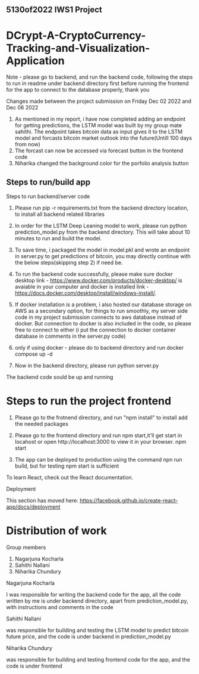 ## 5130of2022 IWS1 Project

# DCrypt-A-CryptoCurrency-Tracking-and-Visualization-Application

Note - please go to backend, and run the backend code, following the steps to run in readme under backend directory first before running the frontend for the app to connect to the database properly, thank you

Changes made between the project submission on Friday Dec 02 2022 and Dec 06 2022

1. As mentioned in my report, i have now completed adding an endpoint for getting predictions, the LSTM model was built by my group mate sahithi. The endpoint takes bitcoin data as input gives it to the LSTM model and forcasts bitcoin market outlook into the future(Untill 100 days from now)
2. The forcast can now be accessed via forecast button in the frontend code
3. Niharika changed the background color for the porfolio analysis button

## Steps to run/build app

Steps to run backend/server code

1. Please run pip -r requirements.txt from the backend directory location, to install all backend related libraries

2. In order for the LSTM Deep Leaning model to work, please run python prediction_model.py from the backend directory. This will take about 10 minutes to run and build the model.

3. To save time, i packaged the model in model.pkl and wrote an endpoint in server.py to get predictions of bitcoin, you may directly continue with the below steps(skipping step 2) if need be.

4. To run the backend code successfully, please make sure docker desktop link - https://www.docker.com/products/docker-desktop/ is avaiable in your computer and docker is installed link - https://docs.docker.com/desktop/install/windows-install/.

5. If docker installation is a problem, i also hosted our database storage on AWS as a secondary option, for things to run smoothly, my server side code in my project submission connects to aws database instead of docker. But connection to docker is also included in the code, so please free to connect to either (i put the connection to docker container database in comments in the server.py code)

6. only if using docker - please do to backend directory and run docker compose up -d

7. Now in the backend directory, please run python server.py

The backend code sould be up and running

# Steps to run the project frontend

1. Please go to the frotnend directory, and run "npm install" to install add the needed packages

2. Please go to the frontend directory and run npm start,it'll get start in locahost or open http://localhost:3000 to view it in your browser.
npm start

3. The app can be deployed to production using the command npn run build, but for testing npm start is sufficient

To learn React, check out the React documentation.

Deployment

This section has moved here: https://facebook.github.io/create-react-app/docs/deployment

# Distribution of work

Group members
1. Nagarjuna Kocharla
2. Sahithi Nallani
3. Niharika Chundury

Nagarjuna Kocharla

I was responsible for writing the backend code for the app, all the code written by me is under backend directory, apart from prediction_model.py, with instructions and comments in the code

Sahithi Nallani 

was responsible for building and testing the LSTM model to predict bitcoin future price, and the code is under backend in prediction_model.py

Niharika Chundury

was responsible for building and testing frontend code for the app, and the code is under frontend


